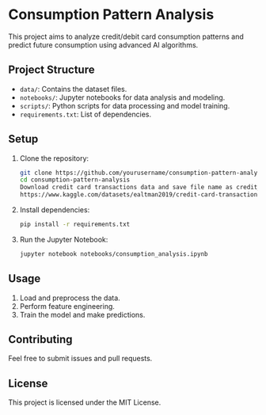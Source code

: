 # Consumption Pattern Analysis

This project aims to analyze credit/debit card consumption patterns and predict future consumption using advanced AI algorithms.

## Project Structure

- `data/`: Contains the dataset files.
- `notebooks/`: Jupyter notebooks for data analysis and modeling.
- `scripts/`: Python scripts for data processing and model training.
- `requirements.txt`: List of dependencies.

## Setup

1. Clone the repository:
    ```sh
    git clone https://github.com/yourusername/consumption-pattern-analysis.git
    cd consumption-pattern-analysis
    Download credit card transactions data and save file name as credit_card_transactions.csv:
    https://www.kaggle.com/datasets/ealtman2019/credit-card-transactions?select=User0_credit_card_transactions.csv
    ```

2. Install dependencies:
    ```sh
    pip install -r requirements.txt
    ```

3. Run the Jupyter Notebook:
    ```sh
    jupyter notebook notebooks/consumption_analysis.ipynb
    ```

## Usage

1. Load and preprocess the data.
2. Perform feature engineering.
3. Train the model and make predictions.

## Contributing

Feel free to submit issues and pull requests.

## License

This project is licensed under the MIT License.
